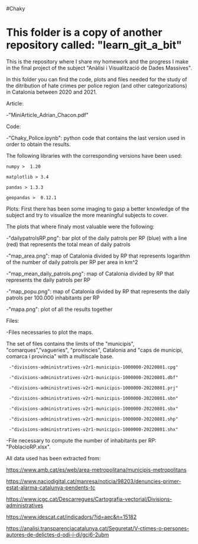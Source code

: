 #Chaky

# This folder is a copy of another repository called: "learn_git_a_bit"
This is the repository where I share my homework and the progress I make in the final project of the subject "Anàlisi i Visualització de Dades Massives".

In this folder you can find the code, plots and files needed for the study of the ditribution of hate crimes per police region (and other categorizations) in Catalonia between 2020 and 2021.

Article:

  -"MiniArticle_Adrian_Chacon.pdf"

Code:

  -"Chaky_Police.ipynb": python code that contains the last version used in order to obtain the results.
  
  The following libraries with the corresponding versions have been used:
  
    numpy >  1.20

    matplotlib > 3.4

    pandas > 1.3.3

    geopandas >  0.12.1


Plots:
First there has been some imaging to gasp a better knowledge of the subject and try to visualize the more meaningful subjects to cover.

The plots that where finaly most valuable were the following:

  -"dailypatrolsRP.png": bar plot of the daily patrols per RP (blue) with a line (red) that represents the total mean of daily patrols
  
  -"map_area.png": map of Catalonia divided by RP that represents logarithm of the number of daily patrols per RP per area in km^2
  
  -"map_mean_daily_patrols.png": map of Catalonia divided by RP that represents the daily patrols per RP
  
  -"map_popu.png": map of Catalonia divided by RP that represents the daily patrols per 100.000 inhabitants per RP
  
  -"mapa.png": plot of all the results together


Files: 

  -Files necessaries to plot the maps. 
  
   The set of files contains the limits of the "municipis", "comarques","vagueries", "províncies", Catalonia and "caps de municipi, 
   comarca i província" with a multiscale base.
   
     -"divisions-administratives-v2r1-municipis-1000000-20220801.cpg"
     
     -"divisions-administratives-v2r1-municipis-1000000-20220801.dbf"
     
     -"divisions-administratives-v2r1-municipis-1000000-20220801.prj"
     
     -"divisions-administratives-v2r1-municipis-1000000-20220801.sbn"
     
     -"divisions-administratives-v2r1-municipis-1000000-20220801.sbx"
     
     -"divisions-administratives-v2r1-municipis-1000000-20220801.shp"
     
     -"divisions-administratives-v2r1-municipis-1000000-20220801.shx"
     
  
  -File necessary to compute the number of inhabitants per RP: "PoblacioRP.xlsx".
     
     
All data used has been extracted from:

  https://www.amb.cat/es/web/area-metropolitana/municipis-metropolitans 
  
  https://www.naciodigital.cat/manresa/noticia/98203/denuncies-primer-estat-alarma-catalunya-pendents-tc
  
  https://www.icgc.cat/Descarregues/Cartografia-vectorial/Divisions-administratives 
  
  https://www.idescat.cat/indicadors/?id=aec&n=15182 
  
  https://analisi.transparenciacatalunya.cat/Seguretat/V-ctimes-o-persones-autores-de-delictes-d-odi-i-di/gci6-2ubm

